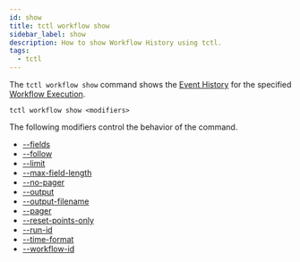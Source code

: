 ```yaml
---
id: show
title: tctl workflow show
sidebar_label: show
description: How to show Workflow History using tctl.
tags:
  - tctl
---
```


The `tctl workflow show` command shows the [Event History](/concepts/what-is-an-event-history) for the specified [Workflow Execution](/concepts/what-is-a-workflow-execution).

`tctl workflow show <modifiers>`

The following modifiers control the behavior of the command.

- [--fields](/tctl/modifiers#--fields)
- [--follow](/tctl/modifiers#--follow)
- [--limit](/tctl/modifiers#--limit)
- [--max-field-length](/tctl/modifiers#--max-field-length)
- [--no-pager](/tctl/modifiers#--no-pager)
- [--output](/tctl/modifiers#--output)
- [--output-filename](/tctl/modifiers#--output-filename)
- [--pager](/tctl/modifiers#--pager)
- [--reset-points-only](/tctl/modifiers#--reset-points-only)
- [--run-id](/tctl/modifiers#--run-id)
- [--time-format](/tctl/modifiers#--time-format)
- [--workflow-id](/tctl/modifiers#--workflow-id)
